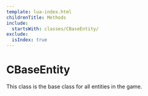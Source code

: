 ```yaml
---
template: lua-index.html
childrenTitle: Methods
include:
  startsWith: classes/CBaseEntity/
exclude:
  isIndex: true
---
```


# CBaseEntity

This class is the base class for all entities in the game.
